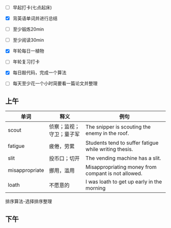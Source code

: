 - [ ] 早起打卡(七点起床)
- [x] 背英语单词并进行总结
- [ ] 至少锻炼20min
- [ ] 至少阅读30min
- [x] 年轮每日一植物
- [ ] 年轮复习打卡
- [x] 每日敲代码，完成一个算法
- [ ] 每天至少花一个小时简要看一篇论文并整理



## 上午

| 单词           | 释义                     | 例句                                                  |
| -------------- | ------------------------ | ----------------------------------------------------- |
| scout          | 侦察；监视；守卫；童子军 | The snipper is scouting the enemy in the roof.        |
| fatigue        | 疲倦，劳累               | Students tend to suffer fatigue while writing thesis. |
| slit           | 投币口；切开             | The vending machine has a slit.                       |
| misappropriate | 挪用，滥用               | Misappropriating money from compant is not allowed.   |
| loath          | 不愿意的                 | I was loath to get up early in the morning            |

排序算法-选择排序整理

## 下午





 

